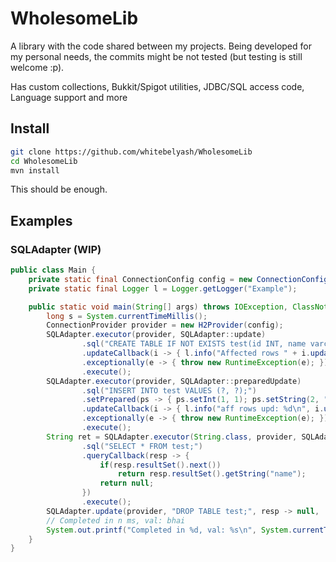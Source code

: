 # WholesomeLib

A library with the code shared between my projects. Being developed for my personal needs, the commits might be not tested (but testing is still welcome :p).  

Has custom collections, Bukkit/Spigot utilities, JDBC/SQL access code, Language support and more

## Install
```bash
git clone https://github.com/whitebelyash/WholesomeLib
cd WholesomeLib
mvn install
```
This should be enough.

## Examples
### SQLAdapter (WIP)

```java
public class Main {
    private static final ConnectionConfig config = new ConnectionConfig("db", ".", null, null);
    private static final Logger l = Logger.getLogger("Example");

    public static void main(String[] args) throws IOException, ClassNotFoundException {
        long s = System.currentTimeMillis();
        ConnectionProvider provider = new H2Provider(config);
        SQLAdapter.executor(provider, SQLAdapter::update)
                .sql("CREATE TABLE IF NOT EXISTS test(id INT, name varchar(12));")
                .updateCallback(i -> { l.info("Affected rows " + i.updateResult()); return null; })
                .exceptionally(e -> { throw new RuntimeException(e); })
                .execute();
        SQLAdapter.executor(provider, SQLAdapter::preparedUpdate)
                .sql("INSERT INTO test VALUES (?, ?);")
                .setPrepared(ps -> { ps.setInt(1, 1); ps.setString(2, "bhai"); return null; })
                .updateCallback(i -> { l.info("aff rows upd: %d\n", i.updateResult()); return null;})
                .exceptionally(e -> { throw new RuntimeException(e); })
                .execute();
        String ret = SQLAdapter.executor(String.class, provider, SQLAdapter::query)
                .sql("SELECT * FROM test;")
                .queryCallback(resp -> {
                    if(resp.resultSet().next())
                        return resp.resultSet().getString("name");
                    return null;
                })
                .execute();
        SQLAdapter.update(provider, "DROP TABLE test;", resp -> null,  true);
        // Completed in n ms, val: bhai
        System.out.printf("Completed in %d, val: %s\n", System.currentTimeMillis() - s, ret);
    }
}

```